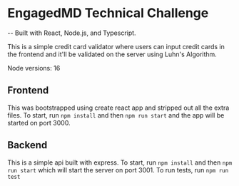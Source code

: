 # EngagedMD Technical Challenge
-- 
Built with React, Node.js, and Typescript.


This is a simple credit card validator where users can input credit cards in the frontend and it'll be validated on the server using Luhn's Algorithm. 

Node versions: 16

## Frontend
This was bootstrapped using create react app and stripped out all the extra files. To start, run `npm install` and then `npm run start` and the app will be started on port 3000.

## Backend
This is a simple api built with express. To start, run `npm install` and then `npm run start` which will start the server on port 3001. To run tests, run `npm run test`
